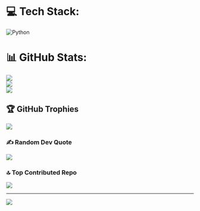 
# 💻 Tech Stack:
![Python](https://img.shields.io/badge/python-3670A0?style=for-the-badge&logo=python&logoColor=ffdd54)
# 📊 GitHub Stats:
![](https://github-readme-stats.vercel.app/api?username=Lion0008&theme=dark&hide_border=false&include_all_commits=false&count_private=false)<br/>
![](https://github-readme-streak-stats.herokuapp.com/?user=Lion0008&theme=dark&hide_border=false)<br/>
![](https://github-readme-stats.vercel.app/api/top-langs/?username=Lion0008&theme=dark&hide_border=false&include_all_commits=false&count_private=false&layout=compact)

## 🏆 GitHub Trophies
![](https://github-profile-trophy.vercel.app/?username=Lion0008&theme=radical&no-frame=false&no-bg=true&margin-w=4)

### ✍️ Random Dev Quote
![](https://quotes-github-readme.vercel.app/api?type=horizontal&theme=radical)

### 🔝 Top Contributed Repo
![](https://github-contributor-stats.vercel.app/api?username=Lion0008&limit=5&theme=dark&combine_all_yearly_contributions=true)

---
[![](https://visitcount.itsvg.in/api?id=Lion0008&icon=8&color=1)](https://visitcount.itsvg.in)

<!-- Proudly created with GPRM ( https://gprm.itsvg.in ) -->
